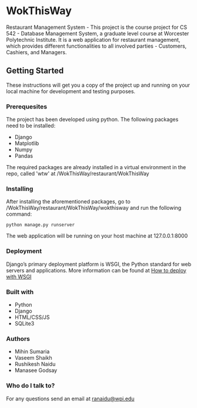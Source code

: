 # WokThisWay
Restaurant Management System - This project is the course project for CS 542 - Database Management System, a graduate level course at Worcester Polytechnic Institute. It is a web application for restaurant management, which provides different functionalities to all involved parties - Customers, Cashiers, and Managers.

## Getting Started
These instructions will get you a copy of the project up and running on your local machine for development and testing purposes.

### Prerequesites
The project has been developed using python. The following packages need to be installed:
* Django
* Matplotlib
* Numpy
* Pandas

The required packages are already installed in a virtual environment in the repo, called 'wtw' at /WokThisWay/restaurant/WokThisWay

### Installing
After installing the aforementioned packages, go to /WokThisWay/restaurant/WokThisWay/wokthisway and run the following command:
```
python manage.py runserver
```
The web application will be running on your host machine at 127.0.0.1:8000

### Deployment
Django’s primary deployment platform is WSGI, the Python standard for web servers and applications. More information can be found at [How to deploy with WSGI](https://docs.djangoproject.com/en/2.0/howto/deployment/wsgi/)

### Built with
* Python
* Django
* HTML/CSS/JS
* SQLite3

### Authors
* Mihin Sumaria
* Vaseem Shaikh
* Rushikesh Naidu
* Manasee Godsay

### Who do I talk to?
For any questions send an email at ranaidu@wpi.edu

